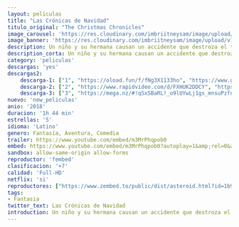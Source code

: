 ```yaml
---
layout: peliculas
title: "Las Crónicas de Navidad"
titulo_original: "The Christmas Chronicles"
image_carousel: 'https://res.cloudinary.com/imbriitneysam/image/upload/v1543977003/cronicas-poster-min.jpg'
image_banner: 'https://res.cloudinary.com/imbriitneysam/image/upload/v1543977005/navidad-banner-min.jpg'
description: Un niño y su hermana causan un accidente que destroza el trineo, así que deberán trabajar toda la noche para salvar la Navidad con la ayuda del mismísimo Santa.
description_corta: Un niño y su hermana causan un accidente que destroza el trineo, así que deberán trabajar toda la noche para salvar la Navidad con la ayuda del mismísimo Santa.
category: 'peliculas'
descargas: 'yes'
descargas2:
    descarga-1: ["1", "https://oload.fun/f/fNg3X1133ho", "https://www.google.com/s2/favicons?domain=openload.co","OpenLoad","https://res.cloudinary.com/imbriitneysam/image/upload/v1541473684/mexico.png", "Latino", "Full HD"]
    descarga-2: ["2", "https://www.rapidvideo.com/d/FXHUK2DDCY", "https://www.google.com/s2/favicons?domain=www.rapidvideo.com","RapidVideo","https://res.cloudinary.com/imbriitneysam/image/upload/v1541473684/mexico.png", "Latino", "Full HD"]
    descarga-3: ["3", "https://mega.nz/#!qSxSBaRL!_o9lUYwLj1gs_mnsuPzfnUw2Uel9tZxGJh0JW8j256Y", "https://www.google.com/s2/favicons?domain=mega.nz","Mega","https://res.cloudinary.com/imbriitneysam/image/upload/v1541473684/mexico.png", "Latino", "Full HD"]
nuevo: 'new_peliculas'
anio: '2018'
duracion: '1h 44 min'
estrellas: '5'
idioma: 'Latino'
genero: Fantasía, Aventura, Comedia
trailer: https://www.youtube.com/embed/m3MrPhqpob0
embed: https://www.youtube.com/embed/m3MrPhqpob0?autoplay=1&amp;rel=0&amp;hd=1&border=0&wmode=opaque&enablejsapi=1&modestbranding=1&controls=1&showinfo=0
sandbox: allow-same-origin allow-forms
reproductor: 'fembed'
clasificacion: '+7'
calidad: 'Full-HD'
netflix: 'si'
reproductores: ["https://www.zembed.to/public/dist/asteroid.html?id=1b9a8be6dfd10151463cc603f3497585&title=The%20Christmas%20Chronicles"]
tags:
- Fantasia
twitter_text: Las Crónicas de Navidad
introduction: Un niño y su hermana causan un accidente que destroza el trineo, así que deberán trabajar toda la noche para salvar la Navidad con la ayuda del mismísimo Santa.
---
```












